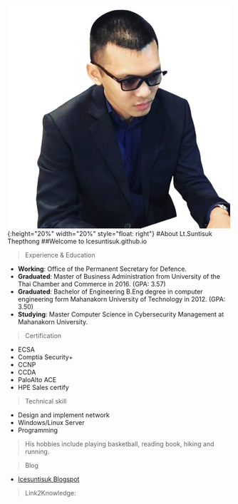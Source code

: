 ![](/img/ice.png){:height="20%" width="20%" style="float: right"}
#About Lt.Suntisuk Thepthong
##Welcome to Icesuntisuk.github.io

>Experience & Education
* **Working**: Office of the Permanent Secretary for Defence.
* **Graduated**: Master of Business Administration from University of the Thai Chamber and Commerce in 2016. (GPA: 3.57)
* **Graduated**: Bachelor of Engineering  B.Eng degree in computer engineering form Mahanakorn University of Technology in 2012. (GPA: 3.50)
* **Studying**: Master Computer Science in Cybersecurity Management at Mahanakorn University. 

>Certification

* ECSA
* Comptia Security+
* CCNP
* CCDA
* PaloAlto ACE
* HPE Sales certify

>Technical skill

* Design and implement network
* Windows/Linux Server
* Programming

>His hobbies include playing basketball, reading book, hiking and running.

>Blog

* [Icesuntisuk Blogspot](https://icesuntisuk.blogspot.com)

>Link2Knowledge:

